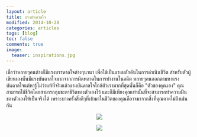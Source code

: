 ```yaml
---
layout: article
title: แรงบันดาลใจ
modified: 2014-10-28
categories: articles
tags: [blog]
toc: false
comments: true
image:
  teaser: inspirations.jpg
---
```


<p1>เชื่อว่าหลายๆคนต่างก็มีแรงบรรดาลใจต่างๆนานา เพื่อใช้เป็นแรงผลักดันในการดำเนินชีวิต สำหรับตัวผู้เขียนเองนั้นมีแรงบันดาลใจมากจากการผิดพลาดในการทำงานในอดีต หลายๆคนออกตามหาแรงบันดาลใจแต่หารู้ไม่ว่าแท้ที่จริงแล้วแรงบันดาลใจใกล้ตัวเรามากที่สุดนั้นก็คือ "ตัวของคุณเอง" คุณสามารถใช้ชีวิตโดยสามารถกุมชะตาชีวิตของตัวเองไว้ และก็มีเพียงคุณเท่านั้นที่จะสามารถทำความฝันของตัวเองให้เป็นจริงได้ เพราะบางครั้งสิ่งดีๆที่เข้ามาในชีวิตของคุณก็อาจมาจากสิ่งที่คุณคาดไม่ถึงเช่นกัน</p1><pr>

<p><center><figure>
	<img src="http://siveict.co.za/sive/wp/wp-content/uploads/2014/05/design_inspirations_16.jpg">
</figure></center></p>


<p><center><figure>
	<img src="http://www.peacequarters.com/wp-content/uploads/2013/11/inspiration.jpg">
</figure></center></p>
